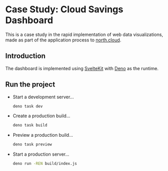 # Case Study: Cloud Savings Dashboard

This is a case study in the rapid implementation of web data visualizations,
made as part of the application process to [north.cloud](https://north.cloud).

## Introduction

The dashboard is implemented using [SvelteKit](https://svelte.dev) with
[Deno](https://deno.com) as the runtime.

## Run the project

- Start a development server...
  ```bash
  deno task dev
  ```
- Create a production build...
  ```bash
  deno task build
  ```
- Preview a production build...
  ```bash
  deno task preview
  ```
- Start a production server...
  ```bash
  deno run -REN build/index.js
  ```
